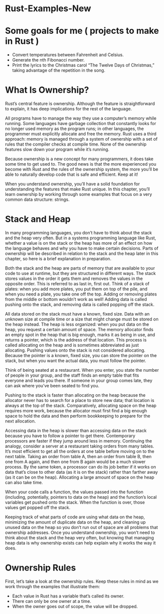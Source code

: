 # Rust-Examples-New

# Some goals for me ( projects to make in Rust )

- Convert temperatures between Fahrenheit and Celsius.
- Generate the nth Fibonacci number.
- Print the lyrics to the Christmas carol “The Twelve Days of Christmas,” taking advantage of the repetition in the song.

# What Is Ownership?

Rust’s central feature is ownership. Although the feature is straightforward to explain, it has deep implications for the rest of the language.

All programs have to manage the way they use a computer’s memory while running. Some languages have garbage collection that constantly looks for no longer used memory as the program runs; in other languages, the programmer must explicitly allocate and free the memory. Rust uses a third approach: memory is managed through a system of ownership with a set of rules that the compiler checks at compile time. None of the ownership features slow down your program while it’s running.

Because ownership is a new concept for many programmers, it does take some time to get used to. The good news is that the more experienced you become with Rust and the rules of the ownership system, the more you’ll be able to naturally develop code that is safe and efficient. Keep at it!

When you understand ownership, you’ll have a solid foundation for understanding the features that make Rust unique. In this chapter, you’ll learn ownership by working through some examples that focus on a very common data structure: strings.

# Stack and Heap

In many programming languages, you don’t have to think about the stack and the heap very often. But in a systems programming language like Rust, whether a value is on the stack or the heap has more of an effect on how the language behaves and why you have to make certain decisions. Parts of ownership will be described in relation to the stack and the heap later in this chapter, so here is a brief explanation in preparation.

Both the stack and the heap are parts of memory that are available to your code to use at runtime, but they are structured in different ways. The stack stores values in the order it gets them and removes the values in the opposite order. This is referred to as last in, first out. Think of a stack of plates: when you add more plates, you put them on top of the pile, and when you need a plate, you take one off the top. Adding or removing plates from the middle or bottom wouldn’t work as well! Adding data is called pushing onto the stack, and removing data is called popping off the stack.

All data stored on the stack must have a known, fixed size. Data with an unknown size at compile time or a size that might change must be stored on the heap instead. The heap is less organized: when you put data on the heap, you request a certain amount of space. The memory allocator finds an empty spot in the heap that is big enough, marks it as being in use, and returns a pointer, which is the address of that location. This process is called allocating on the heap and is sometimes abbreviated as just allocating. Pushing values onto the stack is not considered allocating. Because the pointer is a known, fixed size, you can store the pointer on the stack, but when you want the actual data, you must follow the pointer.

Think of being seated at a restaurant. When you enter, you state the number of people in your group, and the staff finds an empty table that fits everyone and leads you there. If someone in your group comes late, they can ask where you’ve been seated to find you.

Pushing to the stack is faster than allocating on the heap because the allocator never has to search for a place to store new data; that location is always at the top of the stack. Comparatively, allocating space on the heap requires more work, because the allocator must first find a big enough space to hold the data and then perform bookkeeping to prepare for the next allocation.

Accessing data in the heap is slower than accessing data on the stack because you have to follow a pointer to get there. Contemporary processors are faster if they jump around less in memory. Continuing the analogy, consider a server at a restaurant taking orders from many tables. It’s most efficient to get all the orders at one table before moving on to the next table. Taking an order from table A, then an order from table B, then one from A again, and then one from B again would be a much slower process. By the same token, a processor can do its job better if it works on data that’s close to other data (as it is on the stack) rather than farther away (as it can be on the heap). Allocating a large amount of space on the heap can also take time.

When your code calls a function, the values passed into the function (including, potentially, pointers to data on the heap) and the function’s local variables get pushed onto the stack. When the function is over, those values get popped off the stack.

Keeping track of what parts of code are using what data on the heap, minimizing the amount of duplicate data on the heap, and cleaning up unused data on the heap so you don’t run out of space are all problems that ownership addresses. Once you understand ownership, you won’t need to think about the stack and the heap very often, but knowing that managing heap data is why ownership exists can help explain why it works the way it does.

# Ownership Rules

First, let’s take a look at the ownership rules. Keep these rules in mind as we work through the examples that illustrate them:

- Each value in Rust has a variable that’s called its owner.
- There can only be one owner at a time.
- When the owner goes out of scope, the value will be dropped.
